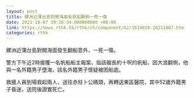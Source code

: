 ```yaml
---
layout: post
title: 螺洲近蒲台島對開海面有帆船翻側一死一傷
date: 2021-10-07 19:16:34.000000000 +08:00
link: https://news.rthk.hk/rthk/ch/component/k2/1614019-20211007.htm
categories: rthk
---
```


螺洲近蒲台島對開海面發生翻船意外，一死一傷。

警方下午近2時接獲一名帆船船主報案，指該艘長約十呎的帆船，因大浪翻側，他與一名外籍男子墮海，該名外籍男子懷疑被困船底。

救援人員到場救起兩人，送往赤柱卜公碼頭，再轉送東區醫院，其中52歲外籍男子昏迷，送院後證實死亡。
